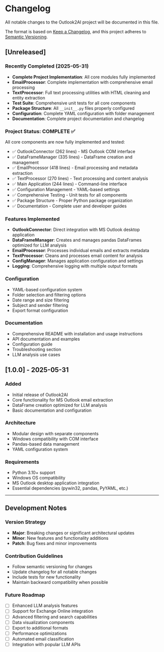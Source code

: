 # Changelog

All notable changes to the Outlook2AI project will be documented in this file.

The format is based on [Keep a Changelog](https://keepachangelog.com/en/1.0.0/),
and this project adheres to [Semantic Versioning](https://semver.org/spec/v2.0.0.html).

## [Unreleased]

### Recently Completed (2025-05-31)
- **Complete Project Implementation**: All core modules fully implemented
- **EmailProcessor**: Complete implementation with comprehensive email processing
- **TextProcessor**: Full text processing utilities with HTML cleaning and entity extraction
- **Test Suite**: Comprehensive unit tests for all core components
- **Package Structure**: All `__init__.py` files properly configured
- **Configuration**: Complete YAML configuration with folder management
- **Documentation**: Complete project documentation and changelog

### Project Status: COMPLETE ✅
All core components are now fully implemented and tested:
- ✅ OutlookConnector (262 lines) - MS Outlook COM interface
- ✅ DataFrameManager (335 lines) - DataFrame creation and management  
- ✅ EmailProcessor (418 lines) - Email processing and metadata extraction
- ✅ TextProcessor (270 lines) - Text processing and content analysis
- ✅ Main Application (244 lines) - Command-line interface
- ✅ Configuration Management - YAML-based settings
- ✅ Comprehensive Testing - Unit tests for all components
- ✅ Package Structure - Proper Python package organization
- ✅ Documentation - Complete user and developer guides

### Features Implemented
- **OutlookConnector**: Direct integration with MS Outlook desktop application
- **DataFrameManager**: Creates and manages pandas DataFrames optimized for LLM analysis
- **EmailProcessor**: Processes individual emails and extracts metadata
- **TextProcessor**: Cleans and processes email content for analysis
- **ConfigManager**: Manages application configuration and settings
- **Logging**: Comprehensive logging with multiple output formats

### Configuration
- YAML-based configuration system
- Folder selection and filtering options
- Date range and size filtering
- Subject and sender filtering
- Export format configuration

### Documentation
- Comprehensive README with installation and usage instructions
- API documentation and examples
- Configuration guide
- Troubleshooting section
- LLM analysis use cases

## [1.0.0] - 2025-05-31

### Added
- Initial release of Outlook2AI
- Core functionality for MS Outlook email extraction
- DataFrame creation optimized for LLM analysis
- Basic documentation and configuration

### Architecture
- Modular design with separate components
- Windows compatibility with COM interface
- Pandas-based data management
- YAML configuration system

### Requirements
- Python 3.10+ support
- Windows OS compatibility
- MS Outlook desktop application integration
- Essential dependencies (pywin32, pandas, PyYAML, etc.)

---

## Development Notes

### Version Strategy
- **Major**: Breaking changes or significant architectural updates
- **Minor**: New features and functionality additions
- **Patch**: Bug fixes and minor improvements

### Contribution Guidelines
- Follow semantic versioning for changes
- Update changelog for all notable changes
- Include tests for new functionality
- Maintain backward compatibility when possible

### Future Roadmap
- [ ] Enhanced LLM analysis features
- [ ] Support for Exchange Online integration
- [ ] Advanced filtering and search capabilities
- [ ] Data visualization components
- [ ] Export to additional formats
- [ ] Performance optimizations
- [ ] Automated email classification
- [ ] Integration with popular LLM APIs
